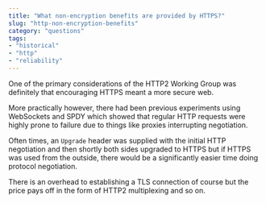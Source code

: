 ```yaml
---
title: "What non-encryption benefits are provided by HTTPS?"
slug: "http-non-encryption-benefits"
category: "questions"
tags:
- "historical"
- "http"
- "reliability"
---
```


One of the primary considerations of the HTTP2 Working Group was definitely that encouraging HTTPS meant a more secure web.

More practically however, there had been previous experiments using WebSockets and SPDY which showed that regular HTTP requests were highly prone to failure due to things like proxies interrupting negotiation.

Often times, an `Upgrade` header was supplied with the initial HTTP negotiation and then shortly both sides upgraded to HTTPS but if HTTPS was used from the outside, there would be a significantly easier time doing protocol negotiation.

There is an overhead to establishing a TLS connection of course but the price pays off in the form of HTTP2 multiplexing and so on.